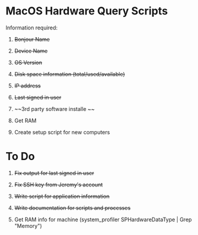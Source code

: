 # MacOS Hardware Query Scripts

Information required:

1. ~~Bonjour Name~~

2. ~~Device Name~~

3. ~~OS Version~~

4. ~~Disk space information (total/used/available)~~

5. ~~IP address~~

6. ~~Last signed in user~~

7. ~~3rd party software installe ~~

8. Get RAM

9. Create setup script for new computers

# To Do

1. ~~Fix output for last signed in user~~

2. ~~Fix SSH key from Jeremy's account~~

3. ~~Write script for application information~~

4. ~~Write documentation for scripts and processes~~

5. Get RAM info for machine (system_profiler SPHardwareDataType | Grep "Memory")
